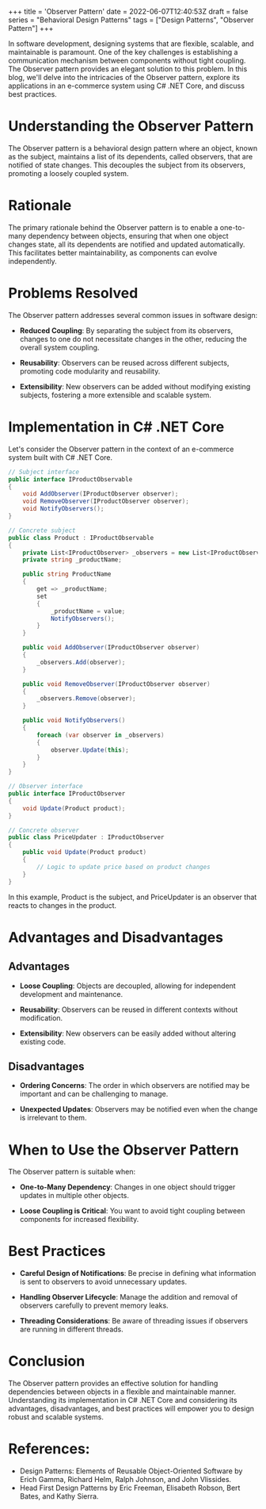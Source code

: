 +++
title = 'Observer Pattern'
date = 2022-06-07T12:40:53Z
draft = false
series = "Behavioral Design Patterns"
tags = ["Design Patterns", "Observer Pattern"]
+++

In software development, designing systems that are flexible, scalable, and maintainable is paramount. One of the key challenges is establishing a communication mechanism between components without tight coupling. The Observer pattern provides an elegant solution to this problem. In this blog, we'll delve into the intricacies of the Observer pattern, explore its applications in an e-commerce system using C# .NET Core, and discuss best practices.

# Understanding the Observer Pattern

The Observer pattern is a behavioral design pattern where an object, known as the subject, maintains a list of its dependents, called observers, that are notified of state changes. This decouples the subject from its observers, promoting a loosely coupled system.

# Rationale

The primary rationale behind the Observer pattern is to enable a one-to-many dependency between objects, ensuring that when one object changes state, all its dependents are notified and updated automatically. This facilitates better maintainability, as components can evolve independently.

# Problems Resolved

The Observer pattern addresses several common issues in software design:

- **Reduced Coupling**: By separating the subject from its observers, changes to one do not necessitate changes in the other, reducing the overall system coupling.

- **Reusability**: Observers can be reused across different subjects, promoting code modularity and reusability.

- **Extensibility**: New observers can be added without modifying existing subjects, fostering a more extensible and scalable system.

# Implementation in C# .NET Core

Let's consider the Observer pattern in the context of an e-commerce system built with C# .NET Core.

```csharp
// Subject interface
public interface IProductObservable
{
    void AddObserver(IProductObserver observer);
    void RemoveObserver(IProductObserver observer);
    void NotifyObservers();
}

// Concrete subject
public class Product : IProductObservable
{
    private List<IProductObserver> _observers = new List<IProductObserver>();
    private string _productName;

    public string ProductName
    {
        get => _productName;
        set
        {
            _productName = value;
            NotifyObservers();
        }
    }

    public void AddObserver(IProductObserver observer)
    {
        _observers.Add(observer);
    }

    public void RemoveObserver(IProductObserver observer)
    {
        _observers.Remove(observer);
    }

    public void NotifyObservers()
    {
        foreach (var observer in _observers)
        {
            observer.Update(this);
        }
    }
}

// Observer interface
public interface IProductObserver
{
    void Update(Product product);
}

// Concrete observer
public class PriceUpdater : IProductObserver
{
    public void Update(Product product)
    {
        // Logic to update price based on product changes
    }
}
```

In this example, Product is the subject, and PriceUpdater is an observer that reacts to changes in the product.

# Advantages and Disadvantages

## Advantages

- **Loose Coupling**: Objects are decoupled, allowing for independent development and maintenance.

- **Reusability**: Observers can be reused in different contexts without modification.

- **Extensibility**: New observers can be easily added without altering existing code.

## Disadvantages

- **Ordering Concerns**: The order in which observers are notified may be important and can be challenging to manage.

- **Unexpected Updates**: Observers may be notified even when the change is irrelevant to them.

# When to Use the Observer Pattern

The Observer pattern is suitable when:

- **One-to-Many Dependency**: Changes in one object should trigger updates in multiple other objects.

- **Loose Coupling is Critical**: You want to avoid tight coupling between components for increased flexibility.

# Best Practices

- **Careful Design of Notifications**: Be precise in defining what information is sent to observers to avoid unnecessary updates.

- **Handling Observer Lifecycle**: Manage the addition and removal of observers carefully to prevent memory leaks.

- **Threading Considerations**: Be aware of threading issues if observers are running in different threads.

# Conclusion

The Observer pattern provides an effective solution for handling dependencies between objects in a flexible and maintainable manner. Understanding its implementation in C# .NET Core and considering its advantages, disadvantages, and best practices will empower you to design robust and scalable systems.

# References:

- Design Patterns: Elements of Reusable Object-Oriented Software by Erich Gamma, Richard Helm, Ralph Johnson, and John Vlissides.
- Head First Design Patterns by Eric Freeman, Elisabeth Robson, Bert Bates, and Kathy Sierra.
